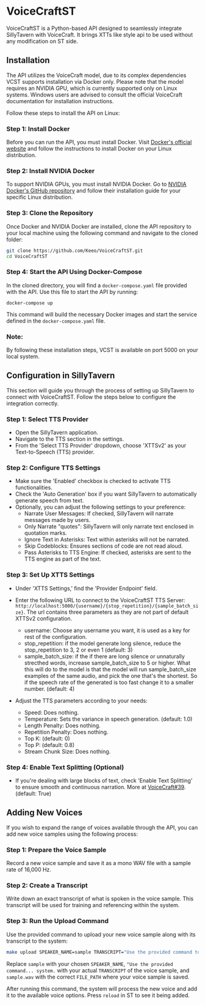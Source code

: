 # VoiceCraftST

VoiceCraftST is a Python-based API designed to seamlessly integrate SillyTavern with VoiceCraft. It brings XTTs like style api to be used without any modification on ST side.


## Installation

The API utilizes the VoiceCraft model, due to its complex dependencies VCST supports installation via Docker only. Please note that the model requires an NVIDIA GPU, which is currently supported only on Linux systems. Windows users are advised to consult the official VoiceCraft documentation for installation instructions.

Follow these steps to install the API on Linux:

### Step 1: Install Docker

Before you can run the API, you must install Docker. Visit [Docker's official website](https://docs.docker.com/get-docker/) and follow the instructions to install Docker on your Linux distribution.

### Step 2: Install NVIDIA Docker

To support NVIDIA GPUs, you must install NVIDIA Docker. Go to [NVIDIA Docker's GitHub repository](https://github.com/NVIDIA/nvidia-docker) and follow their installation guide for your specific Linux distribution.

### Step 3: Clone the Repository

Once Docker and NVIDIA Docker are installed, clone the API repository to your local machine using the following command and navigate to the cloned folder:

```bash
git clone https://github.com/Keeo/VoiceCraftST.git
cd VoiceCraftST
```

### Step 4: Start the API Using Docker-Compose

In the cloned directory, you will find a `docker-compose.yaml` file provided with the API. Use this file to start the API by running:

```
docker-compose up
```

This command will build the necessary Docker images and start the service defined in the `docker-compose.yaml` file.

### Note:

By following these installation steps, VCST is available on port 5000 on your local system. 


## Configuration in SillyTavern

This section will guide you through the process of setting up SillyTavern to connect with VoiceCraftST. Follow the steps below to configure the integration correctly.

### Step 1: Select TTS Provider

- Open the SillyTavern application.
- Navigate to the TTS section in the settings.
- From the 'Select TTS Provider' dropdown, choose 'XTTSv2' as your Text-to-Speech (TTS) provider.

### Step 2: Configure TTS Settings

- Make sure the 'Enabled' checkbox is checked to activate TTS functionalities.
- Check the 'Auto Generation' box if you want SillyTavern to automatically generate speech from text.
- Optionally, you can adjust the following settings to your preference:
  - Narrate User Messages: If checked, SillyTavern will narrate messages made by users.
  - Only Narrate "quotes": SillyTavern will only narrate text enclosed in quotation marks.
  - Ignore Text in Asterisks: Text within asterisks will not be narrated.
  - Skip Codeblocks: Ensures sections of code are not read aloud.
  - Pass Asterisks to TTS Engine: If checked, asterisks are sent to the TTS engine as part of the text.

### Step 3: Set Up XTTS Settings

- Under 'XTTS Settings,' find the 'Provider Endpoint' field.
- Enter the following URL to connect to the VoiceCraftST TTS Server: `http://localhost:5000/{username}/{stop_repetition}/{sample_batch_size}`. The url contains three parameters as they are not part of default XTTSv2 configuration.
  - username: Choose any username you want, it is used as a key for rest of the configuration.
  - stop_repetition: if the model generate long silence, reduce the stop_repetition to 3, 2 or even 1 (default: 3)
  - sample_batch_size: if the if there are long silence or unnaturally strecthed words, increase sample_batch_size to 5 or higher. What this will do to the model is that the model will run sample_batch_size examples of the same audio, and pick the one that's the shortest. So if the speech rate of the generated is too fast change it to a smaller number. (default: 4)

- Adjust the TTS parameters according to your needs:
  - Speed: Does nothing.
  - Temperature: Sets the variance in speech generation. (default: 1.0)
  - Length Penalty: Does nothing.
  - Repetition Penalty: Does nothing.
  - Top K: (default: 0)
  - Top P: (default: 0.8)
  - Stream Chunk Size: Does nothing.

### Step 4: Enable Text Splitting (Optional)

- If you're dealing with large blocks of text, check 'Enable Text Splitting' to ensure smooth and continuous narration. More at [VoiceCraft#39](https://github.com/jasonppy/VoiceCraft/issues/39). (default: True) 


## Adding New Voices

If you wish to expand the range of voices available through the API, you can add new voice samples using the following process:

### Step 1: Prepare the Voice Sample

Record a new voice sample and save it as a mono WAV file with a sample rate of 16,000 Hz.

### Step 2: Create a Transcript

Write down an exact transcript of what is spoken in the voice sample. This transcript will be used for training and referencing within the system.

### Step 3: Run the Upload Command

Use the provided command to upload your new voice sample along with its transcript to the system:

```bash
make upload SPEAKER_NAME=sample TRANSCRIPT="Use the provided command to upload your new voice sample along with its transcript to the system." FILE_PATH=sample.wav
```

Replace `sample` with your chosen `SPEAKER_NAME`, `"Use the provided command... system.` with your actual `TRANSCRIPT` of the voice sample, and `sample.wav` with the correct `FILE_PATH` where your voice sample is saved.

After running this command, the system will process the new voice and add it to the available voice options. Press `reload` in ST to see it being added.
